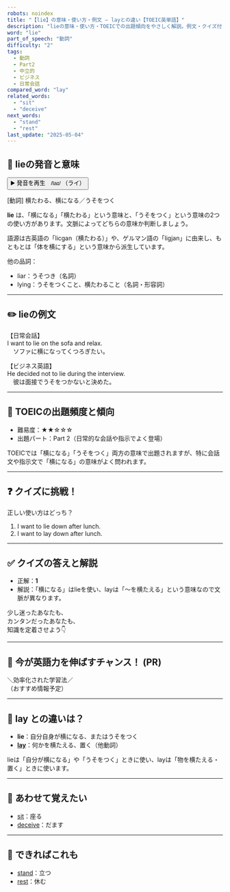 ```yaml
---
robots: noindex
title: "【lie】の意味・使い方・例文 ― layとの違い【TOEIC英単語】"
description: "lieの意味・使い方・TOEICでの出題傾向をやさしく解説。例文・クイズ付きでlayとの違いもわかりやすく学べます。"
word: "lie"
part_of_speech: "動詞"
difficulty: "2"
tags:
  - 動詞
  - Part2
  - 中立的
  - ビジネス
  - 日常会話
compared_word: "lay"
related_words:
  - "sit"
  - "deceive"
next_words:
  - "stand"
  - "rest"
last_update: "2025-05-04"
---
```


## 🔰 lieの発音と意味

<button class="play-audio" onclick="playTTS('lie')">
  <span class="play-audio-main">
    ▶️ 発音を再生　/laɪ/
  </span>
  <span class="play-audio-sub">
    （ライ）
  </span>
</button>

[動詞] 横たわる、横になる／うそをつく

**lie** は、「横になる」「横たわる」という意味と、「うそをつく」という意味の2つの使い方があります。文脈によってどちらの意味か判断しましょう。

語源は古英語の「licgan（横たわる）」や、ゲルマン語の「ligjan」に由来し、もともとは「体を横にする」という意味から派生しています。

他の品詞：  
- liar：うそつき（名詞）
- lying：うそをつくこと、横たわること（名詞・形容詞）

---

## ✏️ lieの例文

【日常会話】  
I want to lie on the sofa and relax.  
　ソファに横になってくつろぎたい。

【ビジネス英語】  
He decided not to lie during the interview.  
　彼は面接でうそをつかないと決めた。

---

## 🎯 TOEICの出題頻度と傾向

- 難易度：★★☆☆☆
- 出題パート：Part 2（日常的な会話や指示でよく登場）

TOEICでは「横になる」「うそをつく」両方の意味で出題されますが、特に会話文や指示文で「横になる」の意味がよく問われます。

---

## ❓ クイズに挑戦！

正しい使い方はどっち？

1. I want to lie down after lunch.  
2. I want to lay down after lunch.

---

## ✅ クイズの答えと解説

- 正解：**1**
- 解説：「横になる」はlieを使い、layは「～を横たえる」という意味なので文脈が異なります。

少し迷ったあなたも、  
カンタンだったあなたも、  
知識を定着させよう👇️

---

## 🚀 今が英語力を伸ばすチャンス！ (PR)

<div class="info-center">
＼効率化された学習法／<br>  
（おすすめ情報予定）
</div>

---

## 🤔  lay との違いは？

- **lie**：自分自身が横になる、またはうそをつく
- **[lay](/word/lay)**：何かを横たえる、置く（他動詞）

lieは「自分が横になる」や「うそをつく」ときに使い、layは「物を横たえる・置く」ときに使います。

---

## 🧩 あわせて覚えたい

- [sit](/word/sit)：座る
- [deceive](/word/deceive)：だます

---

## 📖 できればこれも

- [stand](/word/stand)：立つ
- [rest](/word/rest)：休む

<!-- cvid: aid10_bid40 -->
